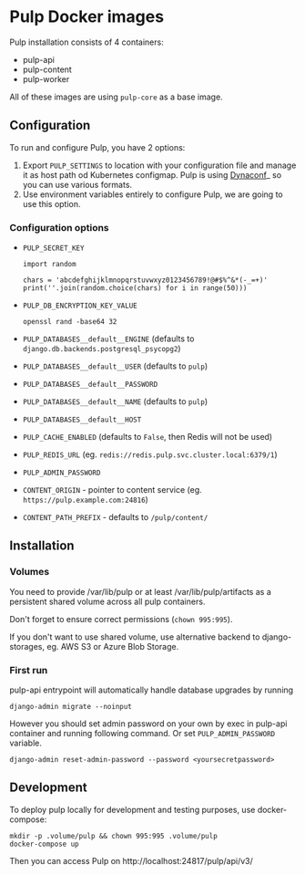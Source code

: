 # Pulp Docker images

Pulp installation consists of 4 containers:

- pulp-api
- pulp-content
- pulp-worker

All of these images are using `pulp-core` as a base image.

## Configuration

To run and configure Pulp, you have 2 options:

1. Export `PULP_SETTINGS` to location with your configuration file and manage
   it as host path od Kubernetes configmap.
   Pulp is using [Dynaconf](https://dynaconf.readthedocs.io/en/latest/guides/examples.html)_ so you can use various formats.
2. Use environment variables entirely to configure Pulp, we are going to use
   this option.

### Configuration options

- `PULP_SECRET_KEY`

   ```
   import random

   chars = 'abcdefghijklmnopqrstuvwxyz0123456789!@#$%^&*(-_=+)'
   print(''.join(random.choice(chars) for i in range(50)))
   ```

- `PULP_DB_ENCRYPTION_KEY_VALUE`

   ```
   openssl rand -base64 32
   ```

- `PULP_DATABASES__default__ENGINE` (defaults to `django.db.backends.postgresql_psycopg2`)
- `PULP_DATABASES__default__USER` (defaults to `pulp`)
- `PULP_DATABASES__default__PASSWORD`
- `PULP_DATABASES__default__NAME` (defaults to `pulp`)
- `PULP_DATABASES__default__HOST`

- `PULP_CACHE_ENABLED` (defaults to `False`, then Redis will not be used)
- `PULP_REDIS_URL` (eg. `redis://redis.pulp.svc.cluster.local:6379/1`)

- `PULP_ADMIN_PASSWORD`

- `CONTENT_ORIGIN` - pointer to content service (eg. `https://pulp.example.com:24816`)
- `CONTENT_PATH_PREFIX` - defaults to `/pulp/content/`

## Installation

### Volumes

You need to provide /var/lib/pulp or at least /var/lib/pulp/artifacts as a
persistent shared volume across all pulp containers.

Don't forget to ensure correct permissions (`chown 995:995`).

If you don't want to use shared volume, use alternative backend to
django-storages, eg. AWS S3 or Azure Blob Storage.

### First run

pulp-api entrypoint will automatically handle database upgrades by running

```
django-admin migrate --noinput
```

However you should set admin password on your own by exec in pulp-api
container and running following command. Or set `PULP_ADMIN_PASSWORD`
variable.

```
django-admin reset-admin-password --password <yoursecretpassword>
```

## Development

To deploy pulp locally for development and testing purposes, use
docker-compose:

```
mkdir -p .volume/pulp && chown 995:995 .volume/pulp
docker-compose up
```

Then you can access Pulp on http://localhost:24817/pulp/api/v3/
